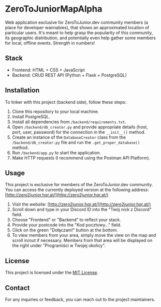 # ZeroToJuniorMapAlpha

Web application exclusive for ZeroToJunior.dev community members (a place for developer wannabies), that shows an approximated location of particular users. It's meant to help grasp the popularity of this community, its geographic distribution, and potentially even help gather some members for local, offline events. Strength in numbers!

## Stack

- Frontend: HTML + CSS + JavaScript
- Backend: CRUD REST API (Python + Flask + PostgreSQL)

## Installation

To tinker with this project (backend side), follow these steps:

1. Clone this repository to your local machine.
2. Install PostgreSQL.
3. Install all dependencies from `/backend/requirements.txt`.
4. Open `/backend/db_creator.py` and provide appropriate details (host, port, user, password) for the connection in the `__init__()` method.
5. Create an instance of the `DatabaseCreator` class from the `/backend/db_creator.py` file and run the `.get_proper_database()` method.
6. Run `/backend/app.py` to start the application.
7. Make HTTP requests (I recommend using the Postman API Platform).

## Usage

This project is exclusive for members of the ZeroToJunior.dev community. You can access the currently deployed version at the following address: [http://zero2junior.hqr.at/](http://zero2junior.hqr.at/)

1. Visit the website:  [http://zero2junior.hqr.at/](http://zero2junior.hqr.at/)
2. Scroll down and type in your Discord ID into the "Twój nick z Discord" field.
3. Choose "Frontend" or "Backend" to reflect your stack.
4. Provide your postcode into the "Kod pocztowy..." field.
5. Click on the green "Dołączam!" button at the bottom.
6. To view members from your area, simply move the view on the map and scroll in/out if necessary. Members from that area will be displayed on the right under "Programiści w Twojej okolicy".

## License

This project is licensed under the [MIT License](LICENSE).

## Contact

For any inquiries or feedback, you can reach out to the project maintainers.
